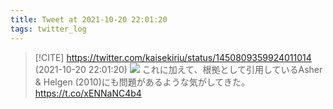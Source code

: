 ```yaml
---
title: Tweet at 2021-10-20 22:01:20
tags: twitter_log
---
```


> [!CITE] https://twitter.com/kaisekiriu/status/1450809359924011014 (2021-10-20 22:01:20)
> ![](https://twitter.com/kaisekiriu/status/1450809359924011014)
> これに加えて、根拠として引用しているAsher &amp; Helgen (2010)にも問題があるような気がしてきた。
> https://t.co/xENNaNC4b4
